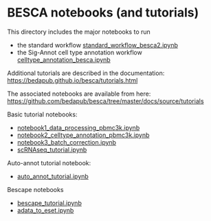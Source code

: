 # BESCA notebooks (and tutorials)

This directory includes the major notebooks to run 
- the standard workflow [standard_workflow_besca2.ipynb](https://github.com/bedapub/besca/blob/master/workbooks/standard_workflow_besca2.ipynb) 
- the Sig-Annot cell type annotation workflow [celltype_annotation_besca.ipynb](https://github.com/bedapub/besca/blob/master/workbooks/celltype_annotation_besca.ipynb)

Additional tutorials are described in the documentation: https://bedapub.github.io/besca/tutorials.html

The associated notebooks are available from here: https://github.com/bedapub/besca/tree/master/docs/source/tutorials

Basic tutorial notebooks:
- [notebook1_data_processing_pbmc3k.ipynb](https://github.com/bedapub/besca/blob/master/docs/source/tutorials/notebook1_data_processing_pbmc3k.ipynb)
- [notebook2_celltype_annotation_pbmc3k.ipynb](https://github.com/bedapub/besca/blob/master/docs/source/tutorials/notebook2_celltype_annotation_pbmc3k.ipynb)
- [notebook3_batch_correction.ipynb](https://github.com/bedapub/besca/blob/master/docs/source/tutorials/notebook3_batch_correction.ipynb)
- [scRNAseq_tutorial.ipynb](https://github.com/bedapub/besca/blob/master/docs/source/tutorials/scRNAseq_tutorial.ipynb)

Auto-annot tutorial notebook:
- [auto_annot_tutorial.ipynb](https://github.com/bedapub/besca/blob/master/docs/source/tutorials/auto_annot_tutorial.ipynb)

Bescape notebooks
- [bescape_tutorial.ipynb](https://github.com/bedapub/besca/blob/master/docs/source/tutorials/bescape_tutorial.ipynb)
- [adata_to_eset.ipynb](https://github.com/bedapub/besca/blob/master/docs/source/tutorials/adata_to_eset.ipynb)
